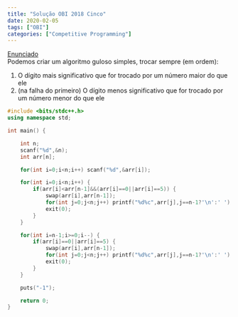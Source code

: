 ```yaml
---
title: "Solução OBI 2018 Cinco"
date: 2020-02-05
tags: ["OBI"]
categories: ["Competitive Programming"]
---
```

[Enunciado](https://olimpiada.ic.unicamp.br/pratique/pu/2018/f3/cinco/)  
Podemos criar um algoritmo guloso simples, trocar sempre (em ordem):

1. O dígito mais significativo que for trocado por um número maior do que ele  
2. (na falha do primeiro) O dígito menos significativo que for trocado por um número menor do que ele  

```cpp
#include <bits/stdc++.h>
using namespace std;

int main() {

    int n;
    scanf("%d",&n);
    int arr[n];

    for(int i=0;i<n;i++) scanf("%d",&arr[i]);

    for(int i=0;i<n;i++) {
        if(arr[i]<arr[n-1]&&(arr[i]==0||arr[i]==5)) {
            swap(arr[i],arr[n-1]);
            for(int j=0;j<n;j++) printf("%d%c",arr[j],j==n-1?'\n':' ');
            exit(0);
        }
    }

    for(int i=n-1;i>=0;i--) {
        if(arr[i]==0||arr[i]==5) {
            swap(arr[i],arr[n-1]);
            for(int j=0;j<n;j++) printf("%d%c",arr[j],j==n-1?'\n':' ');
            exit(0);
        }
    }

    puts("-1");

    return 0;
}

```

